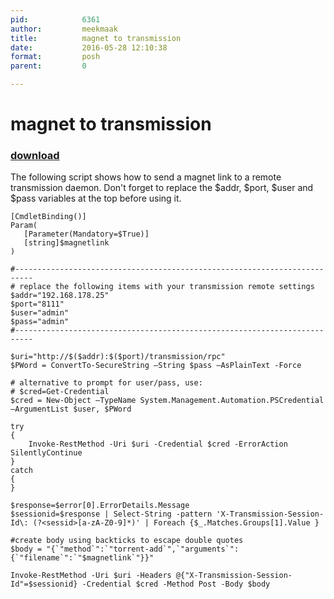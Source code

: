```yaml
---
pid:            6361
author:         meekmaak
title:          magnet to transmission
date:           2016-05-28 12:10:38
format:         posh
parent:         0

---
```


# magnet to transmission

### [download](//scripts/6361.ps1)

The following script shows how to send a magnet link to a remote transmission daemon. Don't forget to replace the $addr, $port, $user and $pass variables at the top before using it.

```posh
[CmdletBinding()]
Param(
   [Parameter(Mandatory=$True)]
   [string]$magnetlink
)

#--------------------------------------------------------------------------
# replace the following items with your transmission remote settings
$addr="192.168.178.25"
$port="8111"
$user="admin"
$pass="admin"
#--------------------------------------------------------------------------

$uri="http://$($addr):$($port)/transmission/rpc"
$PWord = ConvertTo-SecureString –String $pass –AsPlainText -Force

# alternative to prompt for user/pass, use:
# $cred=Get-Credential
$cred = New-Object –TypeName System.Management.Automation.PSCredential –ArgumentList $user, $PWord

try
{
	Invoke-RestMethod -Uri $uri -Credential $cred -ErrorAction SilentlyContinue
}
catch
{
}

$response=$error[0].ErrorDetails.Message
$sessionid=$response | Select-String -pattern 'X-Transmission-Session-Id\: (?<sessid>[a-zA-Z0-9]*)' | Foreach {$_.Matches.Groups[1].Value } 

#create body using backticks to escape double quotes
$body = "{`"method`":`"torrent-add`",`"arguments`":{`"filename`":`"$magnetlink`"}}"

Invoke-RestMethod -Uri $uri -Headers @{"X-Transmission-Session-Id"=$sessionid} -Credential $cred -Method Post -Body $body

```
